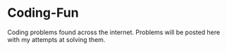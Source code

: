 # Coding-Fun

Coding problems found across the internet. Problems will be posted here with my attempts at solving them.
